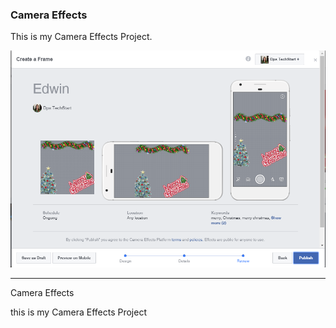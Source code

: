 ### Camera Effects

This is my Camera Effects Project.

![Edwin](https://github.com/edwinvazquez1/edwinvazquez1.github.io/blob/master/Edwin.PNG?raw=true "Optional Title")

***

Camera Effects

this is my Camera Effects Project
